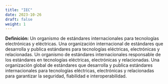 ```yaml
---
title: "IEC"
date: 2023-10-26
draft: false
weight: 1
---
```


**Definición:** Un organismo de estándares internacionales para tecnologías electrónicas y eléctricas. Una organización internacional de estándares que desarrolla y publica estándares para tecnologías eléctricas, electrónicas y relacionadas. Un organismo de estándares internacionales responsable de los estándares en tecnologías eléctricas, electrónicas y relacionadas. Una organización global de estándares que desarrolla y publica estándares internacionales para tecnologías eléctricas, electrónicas y relacionadas para garantizar la seguridad, fiabilidad e interoperabilidad.
